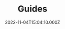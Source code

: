 ---
title: Guides
date: 2022-11-04T15:04:10.000Z
description: Guides and walk-throughs on various subjects
display: true
---